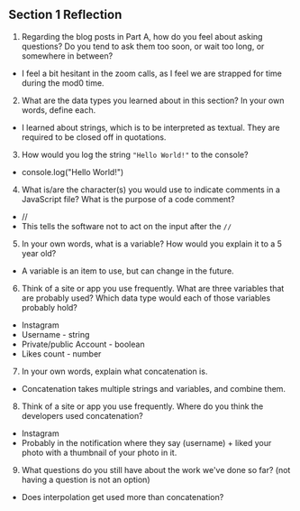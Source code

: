 ## Section 1 Reflection

1. Regarding the blog posts in Part A, how do you feel about asking questions? Do you tend to ask them too soon, or wait too long, or somewhere in between?
+ I feel a bit hesitant in the zoom calls, as I feel we are strapped for time during the mod0 time.

2. What are the data types you learned about in this section? In your own words, define each.
+ I learned about strings, which is to be interpreted as textual.  They are required to be closed off in quotations.

3. How would you log the string `"Hello World!"` to the console?
+ console.log("Hello World!")

4. What is/are the character(s) you would use to indicate comments in a JavaScript file? What is the purpose of a code comment?
+ //
+ This tells the software not to act on the input after the `//`

5. In your own words, what is a variable? How would you explain it to a 5 year old?
+ A variable is an item to use, but can change in the future.

6. Think of a site or app you use frequently. What are three variables that are probably used? Which data type would each of those variables probably hold?
+ Instagram
+ Username - string
+ Private/public Account - boolean
+ Likes count - number

7. In your own words, explain what concatenation is.
+ Concatenation takes multiple strings and variables, and combine them.

8. Think of a site or app you use frequently. Where do you think the developers used concatenation?
+ Instagram
+ Probably in the notification where they say (username) + liked your photo with a thumbnail of your photo in it.

9. What questions do you still have about the work we've done so far? (not having a question is not an option)
+ Does interpolation get used more than concatenation?
